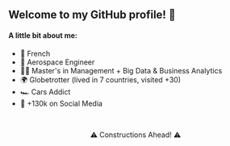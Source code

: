 ## Welcome to my GitHub profile! 👀

#### A little bit about me:
 * 🥖 French
 * 🚀 Aerospace Engineer
 * 👨‍🎓 Master's in Management + Big Data & Business Analytics
 * 🌍 Globetrotter (lived in 7 countries, visited +30)
 * 🏎 Cars Addict
 * 📱 +130k on Social Media

<br/>
<p align="center">
⚠ Constructions Ahead! ⚠
